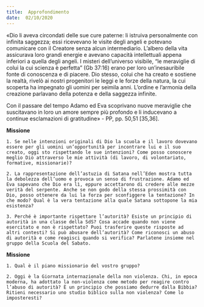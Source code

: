 ```yaml
---
title:  Approfondimento
date:  02/10/2020
---
```


«Dio li aveva circondati delle sue cure paterne: li istruiva personalmente con infinita saggezza; essi ricevevano le visite degli angeli e potevano comunicare con il Creatore senza alcun intermediario. L’albero della vita assicurava loro grandi energie e avevano capacità intellettuali appena inferiori a quella degli angeli. I misteri dell’universo visibile, “le meraviglie di colui la cui scienza è perfetta” (Gb 37:16) erano per loro un’inesauribile fonte di conoscenza e di piacere. Dio stesso, colui che ha creato e sostiene la realtà, rivelò ai nostri progenitori le leggi e le forze della natura, la cui scoperta ha impegnato gli uomini per seimila anni. L’ordine e l’armonia della creazione parlavano della potenza e della saggezza infinite.

Con il passare del tempo Adamo ed Eva scoprivano nuove meraviglie che suscitavano in loro un amore sempre più profondo e li inducevano a continue esclamazioni di gratitudine» - PP, pp. 50,51 [35,36].

**Missione**

`1.	Se nelle intenzioni originali di Dio la scuola e il lavoro dovevano essere per gli uomini un’opportunità per incontrare lui e il suo creato, oggi sto rispettando le sue intenzioni? Come posso conoscere meglio Dio attraverso le mie attività (di lavoro, di volontariato, formative, missionarie)?`

`2.	La rappresentazione dell’astuzia di Satana nell’Eden mostra tutta la debolezza dell’uomo e provoca un senso di frustrazione. Adamo ed Eva sapevano che Dio era lì, eppure accettarono di credere alle mezze verità del serpente. Anche se non godo della stessa prossimità con Dio, posso ottenere da lui la forza per sconfiggere la tentazione? In che modo? Qual è la vera tentazione alla quale Satana sottopone la mia esistenza?`

`3.	Perché è importante rispettare l’autorità? Esiste un principio di autorità in una classe della SdS? Cosa accade quando non viene esercitato e non è rispettato? Puoi trasferire queste risposte ad altri contesti? Si può abusare dell’autorità? Come riconosci un abuso di autorità e come reagisci quando si verifica? Parlatene insieme nel gruppo della Scuola del Sabato.`

**Missione**

`1. Qual è il piano missionario del vostro gruppo?`

`2. Oggi è la Giornata internazionale della non violenza. Chi, in epoca moderna, ha adottato la non-violenza come metodo per reagire contro l’abuso di autorità? È un principio che possiamo dedurre dalla Bibbia? Ritieni necessario uno studio biblico sulla non violenza? Come lo imposteresti?`